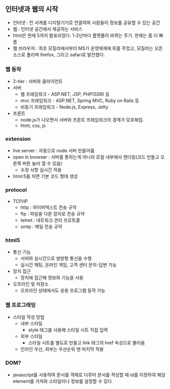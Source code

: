 ## 인터넷과 웹의 시작
- 인터넷 : 전 서계를 디지털기기로 연결하여 사람들이 정보를 공유할 수 있는 공간
- 웹 : 인터넷 공간에서 제공하는 서비스
- html은 현재 5까지 발표되었다. 1-2년마다 플랫폼이 바뀌는 주기. 현재는 좀 더 빠름
- 웹 브라우저 : 최초 모질라에서부터 MS가 운영체제에 IE를 주었고, 모질라는 오픈소스로 풀리며 firefox, 그리고 safari로 발전했다.

### 웹 동작
- 2-tier : 서버와 클라이언트
- 서버
  - 웹 프레임워크 - ASP.NET, JSP, PHP(SSR) 등
  - mvc 프레임워크 - ASP.NET, Spring MVC, Ruby on Rails 등
  - 비동기 프레임워크 - Node.js, Express, Jetty
- 프론트
  - node.js가 나오면서 서버와 프론트 프레임워크의 경계가 모호해짐.
  - html, css, js

### extension
- live server : 자동으로 node 서버 만들어줌
- open in browser : 서버를 통하는게 아니라 로컬 내부에서 렌더링(코드 만들고 오른쪽 버튼 눌러 열 수 있음)
  - 수정 사항 실시간 적용
- html:5를 치면 기본 코드 형태 생성

### protocol
- TCP/IP
  - http : 하이퍼텍스트 전송 규약
  - ftp : 파일을 다른 장치로 전송 규약
  - telnet : 네트워크 관리 프로토콜
  - smtp : 메일 전송 규약

### html5
- 통신 기능
  - 서버와 실시간으로 쌍방향 통신을 수행
  - 실시간 채팅, 온라인 게임, 고객 센터 문의-답변 가능
- 장치 접근
  - 장치에 접근해 정보와 기능을 사용
- 오프라인 및 저장소
  - 오프라인 상태에서도 응용 프로그램 동작 가능

### 웹 프로그래밍
- 스타일 작성 방법
  - 내부 스타일
    - style 태그를 사용해 스타일 시트 직접 입력
  - 외부 스타일
    - 스타일 시트를 별도로 만들고 link 태그의 href 속성으로 불러옴
  - 인라인 우선, 외부는 우선순위 맨 마지막 적용

### DOM?
- javascript를 사용하여 문서를 객체로 다루어 문서를 작성할 때 id를 지정하여 해당 element를 가져와 스타일이나 정보를 설정할 수 있다.